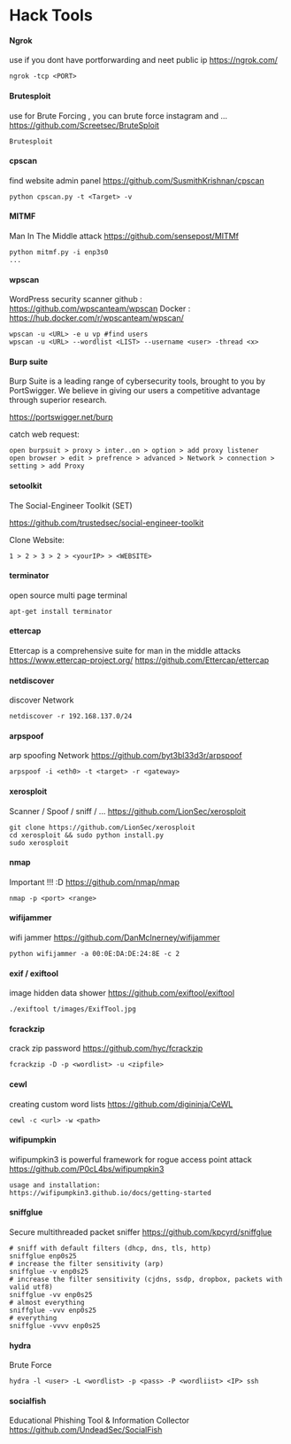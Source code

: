 # Hack Tools

#### Ngrok
use if you dont have portforwarding and neet public ip
https://ngrok.com/
```
ngrok -tcp <PORT>
```
#### Brutesploit
use for Brute Forcing , you can brute force instagram and ...
https://github.com/Screetsec/BruteSploit
```
Brutesploit
```
#### cpscan
find website admin panel
https://github.com/SusmithKrishnan/cpscan
```
python cpscan.py -t <Target> -v
```
#### MITMF
Man In The Middle attack
https://github.com/sensepost/MITMf
```
python mitmf.py -i enp3s0
...
```
#### wpscan
WordPress security scanner
github : https://github.com/wpscanteam/wpscan
Docker : https://hub.docker.com/r/wpscanteam/wpscan/
```
wpscan -u <URL> -e u vp #find users
wpscan -u <URL> --wordlist <LIST> --username <user> -thread <x>
```
#### Burp suite
Burp Suite is a leading range of cybersecurity tools, brought to you by PortSwigger. We believe in giving our users a competitive advantage through superior research.

https://portswigger.net/burp

catch web request:
```
open burpsuit > proxy > inter..on > option > add proxy listener
open browser > edit > prefrence > advanced > Network > connection > setting > add Proxy
```
#### setoolkit
The Social-Engineer Toolkit (SET)

https://github.com/trustedsec/social-engineer-toolkit

Clone Website:
```
1 > 2 > 3 > 2 > <yourIP> > <WEBSITE>
```
#### terminator
open source multi page terminal
```
apt-get install terminator
```

#### ettercap
Ettercap is a comprehensive suite for man in the middle attacks
https://www.ettercap-project.org/
https://github.com/Ettercap/ettercap

#### netdiscover
discover Network
```
netdiscover -r 192.168.137.0/24
```

#### arpspoof
arp spoofing Network
https://github.com/byt3bl33d3r/arpspoof
```
arpspoof -i <eth0> -t <target> -r <gateway>
```

#### xerosploit
Scanner / Spoof / sniff / ...
https://github.com/LionSec/xerosploit
```
git clone https://github.com/LionSec/xerosploit
cd xerosploit && sudo python install.py
sudo xerosploit
```

#### nmap
Important !!! :D
https://github.com/nmap/nmap
```
nmap -p <port> <range>
```

#### wifijammer
wifi jammer
https://github.com/DanMcInerney/wifijammer
```
python wifijammer -a 00:0E:DA:DE:24:8E -c 2
```

#### exif / exiftool
image hidden data shower
https://github.com/exiftool/exiftool
```
./exiftool t/images/ExifTool.jpg
```
#### fcrackzip
crack zip password
https://github.com/hyc/fcrackzip
```
fcrackzip -D -p <wordlist> -u <zipfile>
```

#### cewl
creating custom word lists
https://github.com/digininja/CeWL
```
cewl -c <url> -w <path>
```

#### wifipumpkin
wifipumpkin3 is powerful framework for rogue access point attack
https://github.com/P0cL4bs/wifipumpkin3
```
usage and installation:
https://wifipumpkin3.github.io/docs/getting-started
```

#### sniffglue
Secure multithreaded packet sniffer
https://github.com/kpcyrd/sniffglue
```
# sniff with default filters (dhcp, dns, tls, http)
sniffglue enp0s25
# increase the filter sensitivity (arp)
sniffglue -v enp0s25
# increase the filter sensitivity (cjdns, ssdp, dropbox, packets with valid utf8)
sniffglue -vv enp0s25
# almost everything
sniffglue -vvv enp0s25
# everything
sniffglue -vvvv enp0s25
```

#### hydra
Brute Force
```
hydra -l <user> -L <wordlist> -p <pass> -P <wordliist> <IP> ssh
```

#### socialfish
Educational Phishing Tool & Information Collector
https://github.com/UndeadSec/SocialFish
